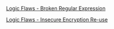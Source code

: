 [Logic Flaws - Broken Regular Expression](./Extras:-Broken-Regular-Expression)

[Logic Flaws - Insecure Encryption Re-use](./Extras:-Logic-Flaws-Insecure-Encryption-Reuse)